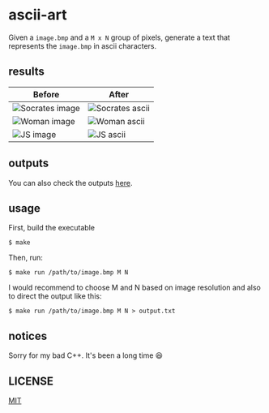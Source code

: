 # ascii-art
Given a `image.bmp` and a `M x N` group of pixels, generate a text that represents the `image.bmp` in ascii characters.

## results
Before|After
|---|---|
![Socrates image](https://raw.githubusercontent.com/jgcmarins/ascii-art/master/in/socrates.bmp?token=AE5Uim_zYiqke8KkJhujPYfH1jb9lPsdks5ZXGQswA%3D%3D)|![Socrates ascii](https://raw.githubusercontent.com/jgcmarins/ascii-art/master/results/socrates.png?token=AE5Uimgca-VAbgcB1I8k_rPxP0MwJuDRks5ZXGQgwA%3D%3D)
![Woman image](https://raw.githubusercontent.com/jgcmarins/ascii-art/master/in/woman.bmp?token=AE5UiktDsCll7DG9MU_ZJW06REKKAgcMks5ZXGThwA%3D%3D)|![Woman ascii](https://raw.githubusercontent.com/jgcmarins/ascii-art/master/results/woman.png?token=AE5UigzbV1z9-721X9iUSI2GC1p720Xvks5ZXGTUwA%3D%3D)
![JS image](https://raw.githubusercontent.com/jgcmarins/ascii-art/master/in/js.bmp?token=AE5Uig5SiQ5S-F1rgamHQkXEgJlvOUCqks5ZXGUJwA%3D%3D)|![JS ascii](https://raw.githubusercontent.com/jgcmarins/ascii-art/master/results/js.png?token=AE5UitzJK6DH5forWakoRiYCyvGluP1nks5ZXGT2wA%3D%3D)

## outputs
You can also check the outputs [here](https://github.com/jgcmarins/ascii-art/tree/master/out).

## usage
First, build the executable
```
$ make
```
Then, run:
```
$ make run /path/to/image.bmp M N
```
I would recommend to choose M and N based on image resolution and also to direct the output like this:
```
$ make run /path/to/image.bmp M N > output.txt
```
## notices
Sorry for my bad C++. It's been a long time :laughing:

## LICENSE
[MIT](https://github.com/jgcmarins/ascii-art/blob/master/LICENSE)
